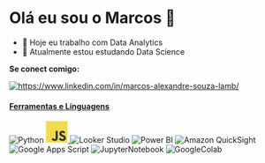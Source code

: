 # Olá eu sou o Marcos 👋

- 🔭 Hoje eu trabalho com Data Analytics
- 🌱 Atualmente estou estudando Data Science 

**Se conect comigo:**

<div>
<a href="https://www.linkedin.com/in/marcos-alexandre-souza-lamb/">
<img src="https://raw.githubusercontent.com/rahuldkjain/github-profile-readme-generator/master/src/images/icons/Social/linked-in-alt.svg" alt="https://www.linkedin.com/in/marcos-alexandre-souza-lamb/" width="30"/>
</div>



#### **Ferramentas e Linguagens**



<p align="left" dir="auto"> <a> <img src="https://cdn.jsdelivr.net/gh/devicons/devicon/icons/python/python-original-wordmark.svg" alt="Python" width="40" height="40" style="max-width: 100%;"> </a> <a href="https://developer.mozilla.org/en-US/docs/Web/JavaScript" rel="nofollow"> <img src="https://raw.githubusercontent.com/devicons/devicon/master/icons/javascript/javascript-original.svg" alt="javascript" width="40" height="40" style="max-width: 100%;"> </a> <a> <img src="https://www.gstatic.com/analytics-lego/svg/ic_looker_studio.svg" alt="Looker Studio" width="40" height="40" style="max-width: 100%;"> </a> <a> <img src="https://upload.wikimedia.org/wikipedia/commons/thumb/c/cf/New_Power_BI_Logo.svg/600px-New_Power_BI_Logo.svg.png" alt="Power BI" width="40" height="40" style="max-width: 100%;"> </a> <a> <img src="https://cdn.worldvectorlogo.com/logos/amazon-quicksight.svg" alt="Amazon QuickSight" width="40" height="40" style="max-width: 100%;"> </a> <a> <img src="https://upload.wikimedia.org/wikipedia/commons/2/2f/Google_Apps_Script.svg" alt="Google Apps Script" width="40" height="40" style="max-width: 100%;"> </a> <a> <img src="https://cdn.jsdelivr.net/gh/devicons/devicon/icons/jupyter/jupyter-original-wordmark.svg" alt="JupyterNotebook" width="40" height="40" style="max-width: 100%;"> </a> <a> <img src="https://upload.wikimedia.org/wikipedia/commons/d/d0/Google_Colaboratory_SVG_Logo.svg" alt="GoogleColab" width="40" height="40" style="max-width: 100%;"> </a></p>


<!--
**MarcosQB/MarcosQB** is a ✨ _special_ ✨ repository because its `README.md` (this file) appears on your GitHub profile.

Here are some ideas to get you started:

- 🔭 I’m currently working on ...
- 🌱 I’m currently learning ...
- 👯 I’m looking to collaborate on ...
- 🤔 I’m looking for help with ...
- 💬 Ask me about ...
- 📫 How to reach me: ...
- 😄 Pronouns: ...
- ⚡ Fun fact: ...
-->

